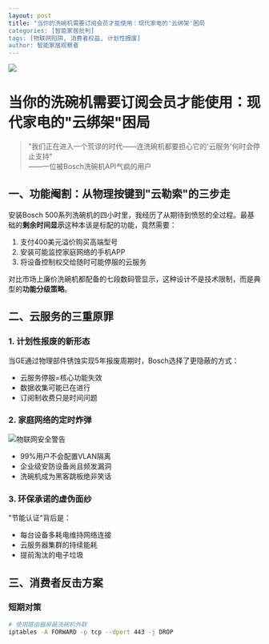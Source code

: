 ```yaml
---
layout: post
title: "当你的洗碗机需要订阅会员才能使用：现代家电的'云绑架'困局
categories: [智能家居批判]
tags: [物联网陷阱, 消费者权益, 计划性报废]
author: 智能家居观察者
---
```


![](https://pic.imgdd.cc/item/67e354bb218de299ca9774fe.jpg)

# 当你的洗碗机需要订阅会员才能使用：现代家电的"云绑架"困局

> "我们正在进入一个荒谬的时代——连洗碗机都要担心它的'云服务'何时会停止支持"  
> ——一位被Bosch洗碗机API气疯的用户

## 一、功能阉割：从物理按键到"云勒索"的三步走

安装Bosch 500系列洗碗机的四小时里，我经历了从期待到愤怒的全过程。最基础的**剩余时间显示**这种本该是标配的功能，竟然需要：

1. 支付400美元溢价购买高端型号
2. 安装可能监控家庭网络的手机APP
3. 将设备控制权交给随时可能停服的云服务

对比市场上廉价洗碗机都配备的七段数码管显示，这种设计不是技术限制，而是典型的**功能分级策略**。

## 二、云服务的三重原罪

### 1. 计划性报废的新形态
当GE通过物理部件锈蚀实现5年报废周期时，Bosch选择了更隐蔽的方式：
- 云服务停服=核心功能失效
- 数据收集可能已在进行
- 订阅制收费只是时间问题

### 2. 家庭网络的定时炸弹
![物联网安全警告](/assets/img/iot-security.jpg)
- 99%用户不会配置VLAN隔离
- 企业级安防设备尚且频发漏洞
- 洗碗机成为黑客跳板绝非笑话

### 3. 环保承诺的虚伪面纱
"节能认证"背后是：
- 每台设备多耗电维持网络连接
- 云服务器集群的持续能耗
- 提前淘汰的电子垃圾

## 三、消费者反击方案

### 短期对策
```bash
# 使用路由器屏蔽洗碗机外联
iptables -A FORWARD -p tcp --dport 443 -j DROP
